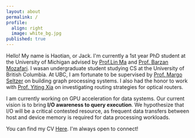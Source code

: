 ```yaml
---
layout: about
permalink: /
profile:
  align: right
  image: white_bg.jpg
published: true
---
```


Hello! My name is Haotian, or Jack. I'm currently a 1st year PhD student at the University of Michigan advised by [Prof.Lin Ma](https://web.eecs.umich.edu/~linmacse/) and [Prof. Barzan Mozafari](https://web.eecs.umich.edu/~mozafari/). I wasan undergraduate student studying CS at the University of British Columbia. At UBC, I am fortunate to be supervised by [Prof. Margo Seltzer](https://www.seltzer.com/margo/) on building graph processing systems. I also had the honor to work with [Prof. Yiting Xia](https://sites.google.com/view/yitingxia) on investigating routing strategies for optical routers.

I am currently working on GPU acceleration for data systems. Our current vision is to bring **I/O awareness to query execution**. We hypothesize that I/O will be a critical contested resource, as frequent data transfers between host and device memory is required for data processing workloads. 

You can find my CV [Here](assets/files/Haotian_Gong_Resume.pdf). I'm always open to connect!
